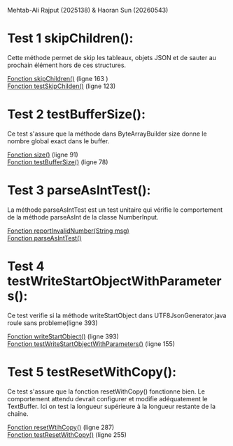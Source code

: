 Mehtab-Ali Rajput (2025138) & Haoran Sun (20260543)

# Test 1 skipChildren():

Cette méthode permet de skip les tableaux, objets JSON et de sauter au prochain élément hors de ces structures.

[Fonction skipChildren()](src/main/java/com/fasterxml/jackson/core/util/JsonParserSequence.java) (ligne 163 ) <br>
[Fonction testSkipChilden()](src\test\java\com\fasterxml\jackson\core\read\ParserSequenceTest.java) (ligne 123)

# Test 2 testBufferSize():

Ce test s'assure que la méthode dans ByteArrayBuilder size donne le nombre global exact dans le buffer.

[Fonction size()](src\main\java\com\fasterxml\jackson\core\util\ByteArrayBuilder.java) (ligne 91) <br>
[Fonction testBufferSize()](src\test\java\com\fasterxml\jackson\core\util\ByteArrayBuilderTest.java) (ligne 78)

# Test 3 parseAsIntTest():

La méthode parseAsIntTest est un test unitaire qui vérifie le comportement de la méthode parseAsInt de la classe NumberInput.

[Fonction reportInvalidNumber(String msg)](src\main\java\com\fasterxml\jackson\core\base\ParserMinimalBase.java) <br>
[Fonction parseAsIntTest()](src\test\java\com\fasterxml\jackson\core\io\TestParseNumberInput.java)

# Test 4 testWriteStartObjectWithParameters():

Ce test verifie si la méthode writeStartObject dans UTF8JsonGenerator.java roule sans probleme(ligne 393)

[Fonction writeStartObject()](src\main\java\com\fasterxml\jackson\core\json\UTF8JsonGenerator.java) (ligne 393) <br>
[Fonction testWriteStartObjectWithParameters()](src\test\java\com\fasterxml\jackson\core\write\UTF8GeneratorTest.java) (ligne 155)

# Test 5 testResetWithCopy():

Ce test s'assure que la fonction resetWithCopy() fonctionne bien. Le comportement attendu devrait configurer et
modifie adéquatement le TextBuffer. Ici on test la longueur supérieure à la longueur restante de la chaîne.

[Fonction resetWtihCopy()](src\main\java\com\fasterxml\jackson\core\util\TextBuffer.java) (ligne 287) <br>
[Fonction testResetWithCopy()](src\test\java\com\fasterxml\jackson\core\util\TextBufferTest.java) (ligne 255)
